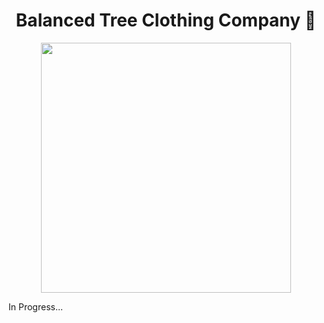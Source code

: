<div align="center">
 <h1>Balanced Tree Clothing Company 🌋</h1>
</div>

<p align="center">
    <img src="https://8weeksqlchallenge.com/images/case-study-designs/7.png" width="400" height="400">
</p>


In Progress...
